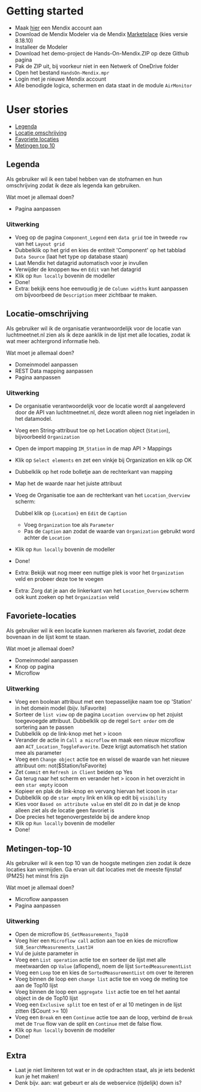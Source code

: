# Getting started
* Maak [hier](https://signup.mendix.com/link/signup/?ref=135440) een Mendix account aan
* Download de Mendix Modeler via de Mendix [Marketplace](https://marketplace.mendix.com/link/studiopro/8.18.10) (kies versie 8.18.10)
* Installeer de Modeler
* Download het demo-project de Hands-On-Mendix.ZIP op deze Github pagina
* Pak de ZIP uit, bij voorkeur niet in een Netwerk of OneDrive folder
* Open het bestand `HandsOn-Mendix.mpr`
* Login met je nieuwe Mendix account
* Alle benodigde logica, schermen en data staat in de module `AirMonitor`

# User stories
* [Legenda](#Legenda)
* [Locatie omschrijving](#Locatie-omschrijving)
* [Favoriete locaties](#Favoriete-locaties)
* [Metingen top 10](#Metingen-top-10)

## Legenda
Als gebruiker wil ik een tabel hebben van de stofnamen en hun omschrijving zodat ik deze als legenda kan gebruiken.

Wat moet je allemaal doen?
- Pagina aanpassen

### Uitwerking
- Voeg op de pagina `Component_Legend` een `data grid` toe in tweede `row` van het `Layout grid`
- Dubbelklik op het grid en kies de entiteit 'Component' op het tabblad `Data Source` (laat het type op database staan)
- Laat Mendix het datagrid automatisch voor je invullen
- Verwijder de knoppen `New` en `Edit` van het datagrid
- Klik op `Run locally` bovenin de modeller
- Done!
- Extra: bekijk eens hoe eenvoudig je de `Column widths` kunt aanpassen om bijvoorbeed de `Description` meer zichtbaar te maken.

## Locatie-omschrijving
Als gebruiker wil ik de organisatie verantwoordelijk voor de locatie van luchtmeetnet.nl zien als ik deze aanklik in de lijst met alle locaties, zodat ik wat meer achtergrond informatie heb.

Wat moet je allemaal doen?
- Domeinmodel aanpassen
- REST Data mapping aanpassen
- Pagina aanpassen

### Uitwerking
- De organisatie verantwoordelijk voor de locatie wordt al aangeleverd door de API van luchtmeetnet.nl, deze wordt alleen nog niet ingeladen in het datamodel.
- Voeg een String-attribuut toe op het Location object (`Station`), bijvoorbeeld `Organization`
- Open de import mapping `IM_Station` in de map API > Mappings
- Klik op `Select elements` en zet een vinkje bij Organization en klik op OK
- Dubbelklik op het rode bolletje aan de rechterkant van mapping
- Map het de waarde naar het juiste attribuut
- Voeg de Organisatie toe aan de rechterkant van het `Location_Overview` scherm:
	
	Dubbel klik op `{Location}` en `Edit` de `Caption`
	- Voeg `Organization` toe als `Parameter`
	- Pas de `Caption` aan zodat de waarde van `Organization` gebruikt word achter de `Location`
- Klik op `Run locally` bovenin de modeller
- Done!
- Extra: Bekijk wat nog meer een nuttige plek is voor het `Organization` veld en probeer deze toe te voegen
- Extra: Zorg dat je aan de linkerkant van het `Location_Overview` scherm ook kunt zoeken op het `Organization` veld 

## Favoriete-locaties
Als gebruiker wil ik een locatie kunnen markeren als favoriet, zodat deze bovenaan in de lijst komt te staan.

Wat moet je allemaal doen?
- Domeinmodel aanpassen
- Knop op pagina
- Microflow

### Uitwerking
- Voeg een boolean attribuut met een toepasselijke naam toe op 'Station' in het domein model (bijv. IsFavorite)
- Sorteer de `list view` op de pagina `Location overview` op het zojuist toegevoegde attribuut. Dubbelklik op de regel `Sort order` om de sortering aan te passen
- Dubbelklik op de link-knop met het > icoon
- Verander de actie in `Call a microflow` en maak een nieuw microflow aan `ACT_Location_ToggleFavorite`. Deze krijgt automatisch het station mee als parameter
- Voeg een `Change object` actie toe en wissel de waarde van het nieuwe attribuut om: not($Station/IsFavorite)
- Zet `Commit`  en `Refresh in Client` beiden op Yes
- Ga terug naar het scherm en verander het > icoon in het overzicht in een `star empty` icoon
- Kopieer en plak de link-knop en vervang hiervan het icoon in `star`
- Dubbelklik op de `star empty` link en klik op edit bij `visibility` 
- Kies voor `Based on attribute value` en stel dit zo in dat je de knop alleen ziet als de locatie geen favoriet is
- Doe precies het tegenovergestelde bij de andere knop
- Klik op `Run locally` bovenin de modeller
- Done!
	
## Metingen-top-10
Als gebruiker wil ik een top 10 van de hoogste metingen zien zodat ik deze locaties kan vermijden.
Ga ervan uit dat locaties met de meeste fijnstaf (PM25) het minst fris zijn

Wat moet je allemaal doen?
- Microflow aanpassen
- Pagina aanpassen

### Uitwerking
- Open de microflow `DS_GetMeasurements_Top10`
- Voeg hier een `Microflow call` action aan toe en kies de microflow `SUB_SearchMeasurements_Last1H`
- Vul de juiste parameter in
- Voeg een `List operation` actie toe en sorteer de lijst met alle meetwaarden op `Value` (aflopend), noem de lijst `SortedMeasurementList`
- Voeg een `Loop` toe en kies de `SortedMeasurementList` om over te itereren
- Voeg binnen de loop een `change list` actie toe en voeg de meting toe aan de Top10 lijst
- Voeg binnen de loop een `aggregate list` actie toe en tel het aantal object in de de Top10 lijst
- Voeg een `Exclusive split` toe en test of er al 10 metingen in de lijst zitten ($Count >= 10)
- Voeg een `Break` en een `Continue` actie toe aan de loop, verbind de `Break` met de `True` flow van de split en `Continue` met de false flow.
- Klik op `Run locally` bovenin de modeller
- Done!

## Extra
- Laat je niet limiteren tot wat er in de opdrachten staat, als je iets bedenkt kun je het maken!
- Denk bijv. aan: wat gebeurt er als de webservice (tijdelijk) down is?
